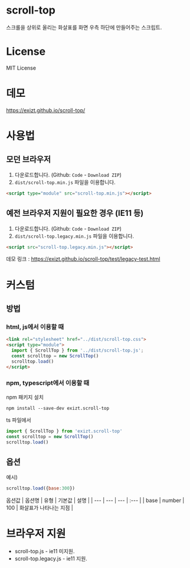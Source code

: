 # scroll-top

스크롤을 상위로 올리는 화살표를 화면 우측 하단에 만들어주는 스크립트.


# License

MIT License


# 데모

https://exizt.github.io/scroll-top/


# 사용법
## 모던 브라우저 

1. 다운로드합니다. (Github: `Code` - `Download ZIP`)
2. `dist/scroll-top.min.js` 파일을 이용합니다. 
```html
<script type="module" src="scroll-top.min.js"></script>
```


## 예전 브라우저 지원이 필요한 경우 (IE11 등)

1. 다운로드합니다. (Github: `Code` - `Download ZIP`)
2. `dist/scroll-top.legacy.min.js` 파일을 이용합니다.
```html
<script src="scroll-top.legacy.min.js"></script>
```

데모 링크 : https://exizt.github.io/scroll-top/test/legacy-test.html


# 커스텀
## 방법
### html, js에서 이용할 때
```html
<link rel="stylesheet" href="../dist/scroll-top.css">
<script type="module">
  import { ScrollTop } from '../dist/scroll-top.js';
  const scrolltop = new ScrollTop()
  scrolltop.load()
</script>
```

### npm, typescript에서 이용할 때
npm 패키지 설치
```console
npm install --save-dev exizt.scroll-top
```

ts 파일에서
```ts
import { ScrollTop } from 'exizt.scroll-top'
const scrolltop = new ScrollTop()
scrolltop.load()
```

## 옵션
예시)
```js
scrolltop.load({base:300})
```

옵션값
| 옵션명 | 유형 | 기본값 | 설명 | 
| --- | --- | --- | :--- |
| base | number | 100 | 화살표가 나타나는 지점 |


# 브라우저 지원
* scroll-top.js - ie11 미지원. 
* scroll-top.legacy.js - ie11 지원.